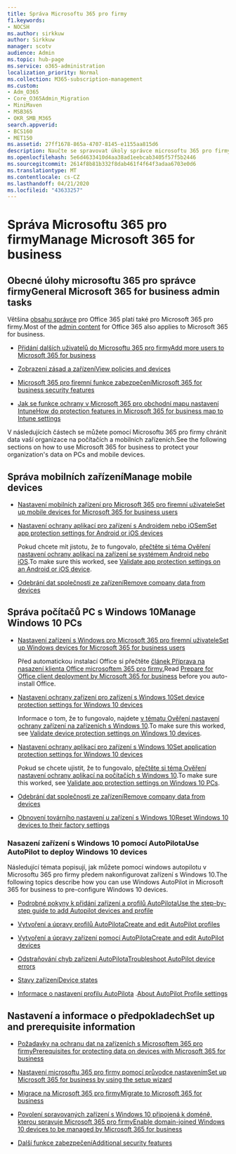 ```yaml
---
title: Správa Microsoftu 365 pro firmy
f1.keywords:
- NOCSH
ms.author: sirkkuw
author: Sirkkuw
manager: scotv
audience: Admin
ms.topic: hub-page
ms.service: o365-administration
localization_priority: Normal
ms.collection: M365-subscription-management
ms.custom:
- Adm_O365
- Core_O365Admin_Migration
- MiniMaven
- MSB365
- OKR_SMB_M365
search.appverid:
- BCS160
- MET150
ms.assetid: 27ff1678-865a-4707-8145-e1155aa815d6
description: Naučte se spravovat úkoly správce microsoftu 365 pro firmy, mobilní zařízení, počítače s Windows 10 a mnoho takových úloh.
ms.openlocfilehash: 5e6d4633410d4aa38ad1eebcab3405f57f5b2446
ms.sourcegitcommit: 2614f8b81b332f8dab461f4f64f3adaa6703e0d6
ms.translationtype: MT
ms.contentlocale: cs-CZ
ms.lasthandoff: 04/21/2020
ms.locfileid: "43633257"
---
```

# <a name="manage-microsoft-365-for-business"></a><span data-ttu-id="48bf5-103">Správa Microsoftu 365 pro firmy</span><span class="sxs-lookup"><span data-stu-id="48bf5-103">Manage Microsoft 365 for business</span></span>

## <a name="general-microsoft-365-for-business-admin-tasks"></a><span data-ttu-id="48bf5-104">Obecné úlohy microsoftu 365 pro správce firmy</span><span class="sxs-lookup"><span data-stu-id="48bf5-104">General Microsoft 365 for business admin tasks</span></span>

<span data-ttu-id="48bf5-105">Většina [obsahu správce](https://docs.microsoft.com/office365/admin/admin-home) pro Office 365 platí také pro Microsoft 365 pro firmy.</span><span class="sxs-lookup"><span data-stu-id="48bf5-105">Most of the [admin content](https://docs.microsoft.com/office365/admin/admin-home) for Office 365 also applies to Microsoft 365 for business.</span></span>

- [<span data-ttu-id="48bf5-106">Přidání dalších uživatelů do Microsoftu 365 pro firmy</span><span class="sxs-lookup"><span data-stu-id="48bf5-106">Add more users to Microsoft 365 for business</span></span>](add-users-m365b.md)
    
- [<span data-ttu-id="48bf5-107">Zobrazení zásad a zařízení</span><span class="sxs-lookup"><span data-stu-id="48bf5-107">View policies and devices</span></span>](view-policies-and-devices.md)
    
- [<span data-ttu-id="48bf5-108">Microsoft 365 pro firemní funkce zabezpečení</span><span class="sxs-lookup"><span data-stu-id="48bf5-108">Microsoft 365 for business security features</span></span>](security-features.md)
    
- [<span data-ttu-id="48bf5-109">Jak se funkce ochrany v Microsoft 365 pro obchodní mapu nastavení Intune</span><span class="sxs-lookup"><span data-stu-id="48bf5-109">How do protection features in Microsoft 365 for business map to Intune settings</span></span>](map-protection-features-to-intune-settings.md)
    
<span data-ttu-id="48bf5-110">V následujících částech se můžete pomocí Microsoftu 365 pro firmy chránit data vaší organizace na počítačích a mobilních zařízeních.</span><span class="sxs-lookup"><span data-stu-id="48bf5-110">See the following sections on how to use Microsoft 365 for business to protect your organization's data on PCs and mobile devices.</span></span>
  
## <a name="manage-mobile-devices"></a><span data-ttu-id="48bf5-111">Správa mobilních zařízení</span><span class="sxs-lookup"><span data-stu-id="48bf5-111">Manage mobile devices</span></span>

- [<span data-ttu-id="48bf5-112">Nastavení mobilních zařízení pro Microsoft 365 pro firemní uživatele</span><span class="sxs-lookup"><span data-stu-id="48bf5-112">Set up mobile devices for Microsoft 365 for business users</span></span>](set-up-mobile-devices.md)
    
- [<span data-ttu-id="48bf5-113">Nastavení ochrany aplikací pro zařízení s Androidem nebo iOSem</span><span class="sxs-lookup"><span data-stu-id="48bf5-113">Set app protection settings for Android or iOS devices</span></span>](app-protection-settings-for-android-and-ios.md)
    
    <span data-ttu-id="48bf5-114">Pokud chcete mít jistotu, že to fungovalo, [přečtěte si téma Ověření nastavení ochrany aplikací na zařízení se systémem Android nebo iOS](validate-settings-on-android-or-ios.md).</span><span class="sxs-lookup"><span data-stu-id="48bf5-114">To make sure this worked, see [Validate app protection settings on an Android or iOS device](validate-settings-on-android-or-ios.md).</span></span> 
    
- [<span data-ttu-id="48bf5-115">Odebrání dat společnosti ze zařízení</span><span class="sxs-lookup"><span data-stu-id="48bf5-115">Remove company data from devices</span></span>](remove-company-data.md)
    
## <a name="manage-windows-10-pcs"></a><span data-ttu-id="48bf5-116">Správa počítačů PC s Windows 10</span><span class="sxs-lookup"><span data-stu-id="48bf5-116">Manage Windows 10 PCs</span></span>

- [<span data-ttu-id="48bf5-117">Nastavení zařízení s Windows pro Microsoft 365 pro firemní uživatele</span><span class="sxs-lookup"><span data-stu-id="48bf5-117">Set up Windows devices for Microsoft 365 for business users</span></span>](set-up-windows-devices.md)

    <span data-ttu-id="48bf5-118">Před automatickou instalací Office si přečtěte [článek Příprava na nasazení klienta Office microsoftem 365 pro firmy.](prepare-for-office-client-deployment.md)</span><span class="sxs-lookup"><span data-stu-id="48bf5-118">Read [Prepare for Office client deployment by Microsoft 365 for business](prepare-for-office-client-deployment.md) before you auto-install Office.</span></span> 
    
- [<span data-ttu-id="48bf5-119">Nastavení ochrany zařízení pro zařízení s Windows 10</span><span class="sxs-lookup"><span data-stu-id="48bf5-119">Set device protection settings for Windows 10 devices</span></span>](protection-settings-for-windows-10-pcs.md)
    
    <span data-ttu-id="48bf5-120">Informace o tom, že to fungovalo, najdete [v tématu Ověření nastavení ochrany zařízení na zařízeních s Windows 10](validate-settings-on-windows-10-pcs.md).</span><span class="sxs-lookup"><span data-stu-id="48bf5-120">To make sure this worked, see [Validate device protection settings on Windows 10 devices](validate-settings-on-windows-10-pcs.md).</span></span> 
    
- [<span data-ttu-id="48bf5-121">Nastavení ochrany aplikací pro zařízení s Windows 10</span><span class="sxs-lookup"><span data-stu-id="48bf5-121">Set application protection settings for Windows 10 devices</span></span>](protection-settings-for-windows-10-devices.md)
    
    <span data-ttu-id="48bf5-122">Pokud se chcete ujistit, že to fungovalo, [přečtěte si téma Ověření nastavení ochrany aplikací na počítačích s Windows 10](validate-protection-settings-on-windows-10-pcs.md).</span><span class="sxs-lookup"><span data-stu-id="48bf5-122">To make sure this worked, see [Validate app protection settings on Windows 10 PCs](validate-protection-settings-on-windows-10-pcs.md).</span></span> 
    
- [<span data-ttu-id="48bf5-123">Odebrání dat společnosti ze zařízení</span><span class="sxs-lookup"><span data-stu-id="48bf5-123">Remove company data from devices</span></span>](remove-company-data.md)
    
- [<span data-ttu-id="48bf5-124">Obnovení továrního nastavení u zařízení s Windows 10</span><span class="sxs-lookup"><span data-stu-id="48bf5-124">Reset Windows 10 devices to their factory settings</span></span>](reset-devices-to-factory-settings.md)
    
### <a name="use-autopilot-to-deploy-windows-10-devices"></a><span data-ttu-id="48bf5-125">Nasazení zařízení s Windows 10 pomocí AutoPilota</span><span class="sxs-lookup"><span data-stu-id="48bf5-125">Use AutoPilot to deploy Windows 10 devices</span></span>

<span data-ttu-id="48bf5-126">Následující témata popisují, jak můžete pomocí windows autopilotu v Microsoftu 365 pro firmy předem nakonfigurovat zařízení s Windows 10.</span><span class="sxs-lookup"><span data-stu-id="48bf5-126">The following topics describe how you can use Windows AutoPilot in Microsoft 365 for business to pre-configure Windows 10 devices.</span></span>
  
- [<span data-ttu-id="48bf5-127">Podrobné pokyny k přidání zařízení a profilů AutoPilota</span><span class="sxs-lookup"><span data-stu-id="48bf5-127">Use the step-by-step guide to add Autopilot devices and profile</span></span>](add-autopilot-devices-and-profile.md)
    
- [<span data-ttu-id="48bf5-128">Vytvoření a úpravy profilů AutoPilota</span><span class="sxs-lookup"><span data-stu-id="48bf5-128">Create and edit AutoPilot profiles</span></span>](create-and-edit-autopilot-profiles.md)
    
- [<span data-ttu-id="48bf5-129">Vytvoření a úpravy zařízení pomocí AutoPilota</span><span class="sxs-lookup"><span data-stu-id="48bf5-129">Create and edit AutoPilot devices</span></span>](create-and-edit-autopilot-devices.md)
    
- [<span data-ttu-id="48bf5-130">Odstraňování chyb zařízení AutoPilota</span><span class="sxs-lookup"><span data-stu-id="48bf5-130">Troubleshoot AutoPilot device errors</span></span>](troubleshoot-autopilot-errors.md)
    
- [<span data-ttu-id="48bf5-131">Stavy zařízení</span><span class="sxs-lookup"><span data-stu-id="48bf5-131">Device states</span></span>](device-states.md)
    
- <span data-ttu-id="48bf5-132">[Informace o nastavení profilu AutoPilota](autopilot-profile-settings.md) .</span><span class="sxs-lookup"><span data-stu-id="48bf5-132">[About AutoPilot Profile settings](autopilot-profile-settings.md)</span></span>
    
## <a name="set-up-and-prerequisite-information"></a><span data-ttu-id="48bf5-133">Nastavení a informace o předpokladech</span><span class="sxs-lookup"><span data-stu-id="48bf5-133">Set up and prerequisite information</span></span>

- [<span data-ttu-id="48bf5-134">Požadavky na ochranu dat na zařízeních s Microsoftem 365 pro firmy</span><span class="sxs-lookup"><span data-stu-id="48bf5-134">Prerequisites for protecting data on devices with Microsoft 365 for business</span></span>](pre-requisites-for-data-protection.md)
    
- [<span data-ttu-id="48bf5-135">Nastavení microsoftu 365 pro firmy pomocí průvodce nastavením</span><span class="sxs-lookup"><span data-stu-id="48bf5-135">Set up Microsoft 365 for business by using the setup wizard</span></span>](set-up.md)
    
- [<span data-ttu-id="48bf5-136">Migrace na Microsoft 365 pro firmy</span><span class="sxs-lookup"><span data-stu-id="48bf5-136">Migrate to Microsoft 365 for business</span></span>](migrate-to-microsoft-365-business.md)
    
- [<span data-ttu-id="48bf5-137">Povolení spravovaných zařízení s Windows 10 připojená k doméně, kterou spravuje Microsoft 365 pro firmy</span><span class="sxs-lookup"><span data-stu-id="48bf5-137">Enable domain-joined Windows 10 devices to be managed by Microsoft 365 for business</span></span>](manage-windows-devices.md)
    
- [<span data-ttu-id="48bf5-138">Další funkce zabezpečení</span><span class="sxs-lookup"><span data-stu-id="48bf5-138">Additional security features</span></span>](security-features.md#additional-security-features)
